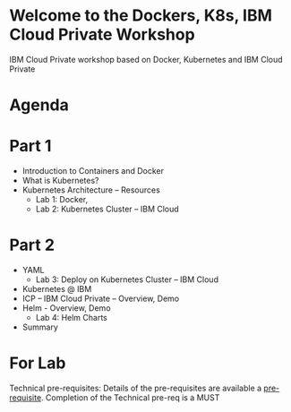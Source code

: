 

# Welcome to the Dockers, K8s, IBM Cloud Private Workshop 

IBM Cloud Private workshop based on Docker, Kubernetes and IBM Cloud Private

# Agenda

# Part 1
* Introduction to Containers and Docker
* What is Kubernetes?	
* Kubernetes Architecture – Resources
  * Lab 1: Docker, 
  * Lab 2: Kubernetes Cluster – IBM Cloud

# Part 2

* YAML
  	* Lab 3: Deploy on Kubernetes Cluster – IBM Cloud
* Kubernetes @ IBM
* ICP – IBM Cloud Private – Overview, Demo
* Helm - Overview, Demo
	* Lab 4: Helm Charts
* Summary

# For Lab

Technical pre-requisites:
Details of the pre-requisites are available a [pre-requisite](https://ibm.ent.box.com/s/hmq4q823bfq85mr2mfi8917qfwiwwxt5). 
Completion of the Technical pre-req is a MUST 





